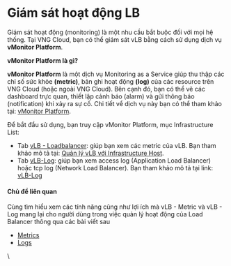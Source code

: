 # Giám sát hoạt động LB

Giám sát hoạt động (monitoring) là một nhu cầu bắt buộc đối với mọi hệ thống. Tại VNG Cloud, bạn có thể giám sát vLB bằng cách sử dụng dịch vụ **vMonitor Platform**.

**vMonitor Platform là gì?**

**vMonitor Platform** là một dịch vụ Monitoring as a Service giúp thu thập các chỉ số sức khỏe **(metric)**, bản ghi hoạt động **(log)** của các resource trên VNG Cloud (hoặc ngoài VNG Cloud). Bên cạnh đó, bạn có thể vẽ các dashboard trực quan, thiết lập cảnh báo (alarm) và gửi thông báo (notification) khi xảy ra sự cố. Chi tiết về dịch vụ này bạn có thể tham khảo tại: [vMonitor Platform](https://docs.vngcloud.vn/display/ONVINA/vMonitor+Platform).

Để bắt đầu sử dụng, bạn truy cập vMonitor Platform, mục Infrastructure List:

* Tab [vLB - Loadbalancer](https://hcm-3.console.vngcloud.vn/vmonitor/infrastructure/vlb): giúp bạn xem các metric của vLB. Bạn tham khảo mô tả tại: [Quản lý vLB với Infrastructure Host](https://docs.vngcloud.vn/pages/viewpage.action?pageId=49647455).
* Tab [vLB-Log](https://hcm-3.console.vngcloud.vn/vmonitor/infrastructure/vlb-log): giúp bạn xem access log (Application Load Balancer) hoặc tcp log (Network Load Balancer). Bạn tham khảo mô tả tại link: [vLB-Log](https://docs.vngcloud.vn/display/ONVINA/vLB-Log)

#### Chủ đề liên quan <a href="#monitoryourloadbalancers-chudelienquan" id="monitoryourloadbalancers-chudelienquan"></a>

Cùng tìm hiểu xem các tính năng cũng như lợi ích mà vLB - Metric và vLB - Log mang lại cho người dùng trong việc quản lý hoạt động của Load Balancer thông qua các bài viết sau

* [Metrics](https://docs.vngcloud.vn/display/vServer/Metrics)
* [Logs](https://docs.vngcloud.vn/display/vServer/Logs)

\
